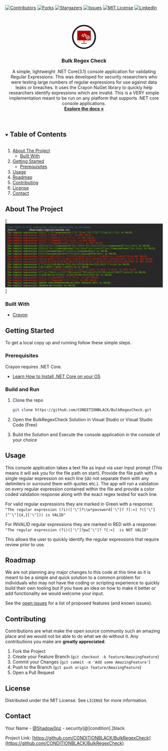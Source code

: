 [![Contributors][contributors-shield]][contributors-url]
[![Forks][forks-shield]][forks-url]
[![Stargazers][stars-shield]][stars-url]
[![Issues][issues-shield]][issues-url]
[![MIT License][license-shield]][license-url]
[![LinkedIn][linkedin-shield]][linkedin-url]



<!-- PROJECT LOGO -->
<br />
<p align="center">
  <a href="https://github.com/CONDITIONBLACK/BulkRegexCheck">
    <img src="logo.png" alt="Logo" width="80" height="80">
  </a>

  <h3 align="center">Bulk Regex Check</h3>

  <p align="center">
    A simple, lightweight .NET Core(3.1) console application for validating Regular Expressions. This was developed for security researchers who were testing large numbers of regular expressions for use against data leaks or breaches. It uses the Crayon NuGet library to quickly help researchers identify expressions which are invalid. This is a VERY simple implementation meant to be run on any platform that supports .NET core console applications.
    <br />
    <a href="https://github.com/CONDITIONBLACK/BulkRegexCheck"><strong>Explore the docs »</strong></a>
    <br />
    <br />
  </p>
</p>



<!-- TABLE OF CONTENTS -->
<details open="open">
  <summary><h2 style="display: inline-block">Table of Contents</h2></summary>
  <ol>
    <li>
      <a href="#about-the-project">About The Project</a>
      <ul>
        <li><a href="#built-with">Built With</a></li>
      </ul>
    </li>
    <li>
      <a href="#getting-started">Getting Started</a>
      <ul>
        <li><a href="#prerequisites">Prerequisites</a></li>
      </ul>
    </li>
    <li><a href="#usage">Usage</a></li>
    <li><a href="#roadmap">Roadmap</a></li>
    <li><a href="#contributing">Contributing</a></li>
    <li><a href="#license">License</a></li>
    <li><a href="#contact">Contact</a></li>
  </ol>
</details>



<!-- ABOUT THE PROJECT -->
## About The Project

[![BulkRegexCheck Screen Shot][product-screenshot]]




### Built With

* [Crayon](https://github.com/riezebosch/crayon)



<!-- GETTING STARTED -->
## Getting Started

To get a local copy up and running follow these simple steps.

### Prerequisites

Crayon requires .NET Core.
* [Learn How to Install .NET Core on your OS](https://docs.microsoft.com/en-us/dotnet/core/install/)

### Build and Run

1. Clone the repo
   ```sh
   git clone https://github.com/CONDITIONBLACK/BulkRegexCheck.git
   ```
2. Open the BulkRegexCheck Solution in Visual Studio or Visual Studio Code (Free)

3. Build the Solution and Execute the console application in the console of your choice



<!-- USAGE EXAMPLES -->
## Usage

This console application takes a text file as input via user input prompt (This means it will ask you for the file path on start). Provide the file path with a single regular expression on each line (do not separate them with any delimiters or surround them with quotes etc.). The app will run a validation on every regular expression contained within the file and provide a color coded validation response along with the exact regex tested for each line.

For valid regular expressions they are marked in Green with a response: ``"The regular expression (?i)(['\"]?\\w*password['\"]? ?[:=] ?(['\"][^'\"]{4,}['\"])) is VALID"``

For INVALID regular expressions they are marked in RED with a response: ``"The regular expression (?i)(['\"]?pw['\"]? ?[:=]  is NOT VALID"``

This allows the user to quickly identify the regular expressions that require review prior to use.




<!-- ROADMAP -->
## Roadmap

We are not planning any major changes to this code at this time as it is meant to be a simple and quick solution to a common problem for individuals who may not have the coding or scripting experience to quickly build their own tooling but if you have an idea on how to make it better or add functionality we would welcome your input.

See the [open issues](https://github.com/CONDITIONBLACK/BulkRegexCheck/issues) for a list of proposed features (and known issues).



<!-- CONTRIBUTING -->
## Contributing

Contributions are what make the open source community such an amazing place and we would not be able to do what we do without it. Any contributions you make are **greatly appreciated**. 

1. Fork the Project
2. Create your Feature Branch (`git checkout -b feature/AmazingFeature`)
3. Commit your Changes (`git commit -m 'Add some AmazingFeature'`)
4. Push to the Branch (`git push origin feature/AmazingFeature`)
5. Open a Pull Request



<!-- LICENSE -->
## License

Distributed under the MIT License. See `LICENSE` for more information.



<!-- CONTACT -->
## Contact

Your Name - [@Shadow0pz](https://twitter.com/Shadow0pz) - security[@]condition[.]black

Project Link: [https://github.com/CONDITIONBLACK/BulkRegexCheck](https://github.com/CONDITIONBLACK/BulkRegexCheck)








<!-- MARKDOWN LINKS & IMAGES -->
<!-- https://www.markdownguide.org/basic-syntax/#reference-style-links -->
[contributors-shield]: https://img.shields.io/github/contributors/CONDITIONBLACK/BulkRegexCheck.svg?style=for-the-badge
[contributors-url]: https://github.com/CONDITIONBLACK/BulkRegexCheck/graphs/contributors
[forks-shield]: https://img.shields.io/github/forks/CONDITIONBLACK/BulkRegexCheck.svg?style=for-the-badge
[forks-url]: https://github.com/CONDITIONBLACK/BulkRegexCheck/network/members
[stars-shield]: https://img.shields.io/github/stars/CONDITIONBLACK/BulkRegexCheck.svg?style=for-the-badge
[stars-url]: https://github.com/CONDITIONBLACK/BulkRegexCheck/stargazers
[issues-shield]: https://img.shields.io/github/issues/CONDITIONBLACK/BulkRegexCheck.svg?style=for-the-badge
[issues-url]: https://github.com/CONDITIONBLACK/BulkRegexCheck/issues
[license-shield]: https://img.shields.io/github/license/CONDITIONBLACK/BulkRegexCheck.svg?style=for-the-badge
[license-url]: https://github.com/CONDITIONBLACK/BulkRegexCheck/blob/master/LICENSE
[linkedin-shield]: https://img.shields.io/badge/-LinkedIn-black.svg?style=for-the-badge&logo=linkedin&colorB=555
[linkedin-url]: https://linkedin.com/in/CONDITIONBLACK
[product-screenshot]: /screenshot.png
<!-- MARKDOWN LINKS & IMAGES -->

